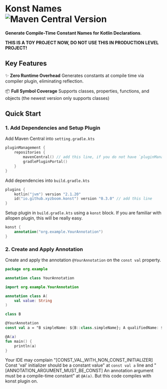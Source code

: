 # Konst Names ![Maven Central Version](https://img.shields.io/maven-central/v/io.github.xyzboom.konst/io.github.xyzboom.konst.gradle.plugin)

**Generate Compile-Time Constant Names for Kotlin Declarations**.

**THIS IS A TOY PROJECT NOW, DO NOT USE THIS IN PRODUCTION LEVEL PROJECT!**

## Key Features

✨ **Zero Runtime Overhead** Generates constants at compile time via compiler plugin, eliminating reflection.

📦 **Full Symbol Coverage** Supports classes, properties, functions, and objects (the newest version only supports classes)

## Quick Start

### 1. Add Dependencies and Setup Plugin

Add Maven Central into `setting.gradle.kts`

```kotlin
pluginManagement {
    repositories {
        mavenCentral() // add this line, if you do not have `pluginManagement` block, add this whole block
        gradlePluginPortal()
    }
}
```

Add dependencies into `build.gradle.kts`

```kotlin
plugins {
    kotlin("jvm") version "2.1.20"
    id("io.github.xyzboom.konst") version "0.3.0" // add this line
}
```

Setup plugin in `build.gradle.kts` using a `konst` block. If you are familiar with allopen plugin, this will be really easy.

```kotlin
konst {
    annotation("org.example.YourAnnotation")
}
```

### 2. Create and Apply Annotation

Create and apply the annotation `@YourAnnotation` on the `const val` property.

```kotlin
package org.example

annotation class YourAnnotation
```
```kotlin
import org.example.YourAnnotation

annotation class A(
    val value: String
)

class B

@YourAnnotation
const val a = "B simpleName: ${B::class.simpleName}; A qualifiedName: ${A::class.qualifiedName}"

@A(a)
fun main() {
    println(a)
}
```

Your IDE may complain "[CONST_VAL_WITH_NON_CONST_INITIALIZER] Const 'val' initializer should be a constant value" at `const val a` line and "[ANNOTATION_ARGUMENT_MUST_BE_CONST] An annotation argument must be a compile-time constant" at `@A(a)`. But this code compiles with konst plugin on.
